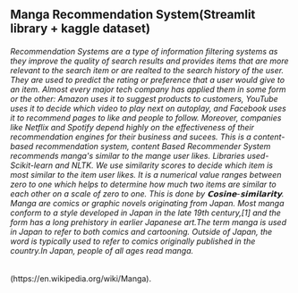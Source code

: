 <h2> Manga Recommendation System(Streamlit library + kaggle dataset) </h2>

<h6><i>Recommendation Systems are a type of information filtering systems as they improve the quality of search results and provides items that are more relevant to the search item or are realted to the search history of the user.
They are used to predict the rating or preference that a user would give to an item. Almost every major tech company has applied them in some form or the other: Amazon uses it to suggest products to customers, YouTube uses it to decide which video to play next on autoplay, and Facebook uses it to recommend pages to like and people to follow. Moreover, companies like Netflix and Spotify depend highly on the effectiveness of their recommendation engines for their business and sucees.
This is a content-based recommendation system, content Based Recommender System recommends manga's similar to the mange user likes.
Libraries used-Scikit-learn and NLTK. 
We use similarity scores to decide which item is most similar to the item user likes. It is a numerical value ranges between zero to one which helps to determine how much two items are similar to each other on a scale of zero to one.
This is done by 𝗖𝗼𝘀𝗶𝗻𝗲-𝘀𝗶𝗺𝗶𝗹𝗮𝗿𝗶𝘁𝘆.
Manga are comics or graphic novels originating from Japan. Most manga conform to a style developed in Japan in the late 19th century,[1] and the form has a long prehistory in earlier Japanese art.The term manga is used in Japan to refer to both comics and cartooning. Outside of Japan, the word is typically used to refer to comics originally published in the country.In Japan, people of all ages read manga.</i></h6> (https://en.wikipedia.org/wiki/Manga).

